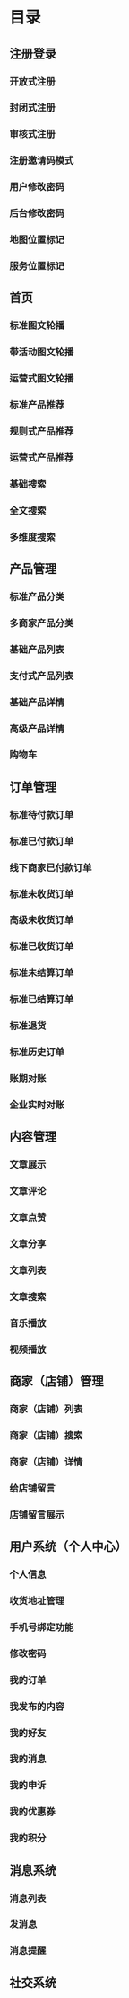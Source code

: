 # 目录
## 注册登录
### 开放式注册
### 封闭式注册
### 审核式注册
### 注册邀请码模式
### 用户修改密码
### 后台修改密码
### 地图位置标记
### 服务位置标记

## 首页
### 标准图文轮播
### 带活动图文轮播
### 运营式图文轮播
### 标准产品推荐
### 规则式产品推荐
### 运营式产品推荐
### 基础搜索
### 全文搜索
### 多维度搜索

## 产品管理
### 标准产品分类
### 多商家产品分类
### 基础产品列表
### 支付式产品列表
### 基础产品详情
### 高级产品详情
### 购物车

## 订单管理
### 标准待付款订单
### 标准已付款订单
### 线下商家已付款订单
### 标准未收货订单
### 高级未收货订单
### 标准已收货订单
### 标准未结算订单
### 标准已结算订单
### 标准退货
### 标准历史订单
### 账期对账
### 企业实时对账

## 内容管理
### 文章展示
### 文章评论
### 文章点赞
### 文章分享
### 文章列表
### 文章搜索
### 音乐播放
### 视频播放

## 商家（店铺）管理
### 商家（店铺）列表
### 商家（店铺）搜索
### 商家（店铺）详情
### 给店铺留言
### 店铺留言展示

## 用户系统（个人中心）
### 个人信息
### 收货地址管理
### 手机号绑定功能
### 修改密码
### 我的订单
### 我发布的内容
### 我的好友
### 我的消息
### 我的申诉
### 我的优惠券
### 我的积分

## 消息系统
### 消息列表
### 发消息
### 消息提醒

## 社交系统
### 
